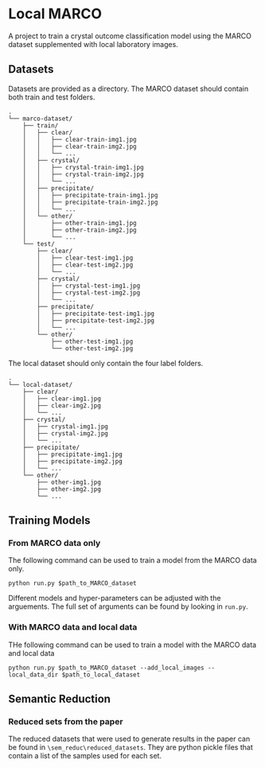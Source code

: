# Local MARCO 

A project to train a crystal outcome classification model using the MARCO dataset supplemented with local laboratory images.

## Datasets
Datasets are provided as a directory. The MARCO dataset should contain both train and test folders.

```
.
└── marco-dataset/
    ├── train/
    │   ├── clear/
    │   │   ├── clear-train-img1.jpg
    │   │   ├── clear-train-img2.jpg
    │   │   └── ...
    │   ├── crystal/
    │   │   ├── crystal-train-img1.jpg
    │   │   ├── crystal-train-img2.jpg
    │   │   └── ...
    │   ├── precipitate/
    │   │   ├── precipitate-train-img1.jpg
    │   │   ├── precipitate-train-img2.jpg
    │   │   └── ...
    │   └── other/
    │       ├── other-train-img1.jpg
    │       ├── other-train-img2.jpg
    │       └── ...
    └── test/
        ├── clear/
        │   ├── clear-test-img1.jpg
        │   ├── clear-test-img2.jpg
        │   └── ...
        ├── crystal/
        │   ├── crystal-test-img1.jpg
        │   ├── crystal-test-img2.jpg
        │   └── ...
        ├── precipitate/
        │   ├── precipitate-test-img1.jpg
        │   ├── precipitate-test-img2.jpg
        │   └── ...
        └── other/
            ├── other-test-img1.jpg
            └── other-test-img2.jpg
```

The local dataset should only contain the four label folders.

```
.
└── local-dataset/
    ├── clear/
    │   ├── clear-img1.jpg
    │   ├── clear-img2.jpg
    │   └── ...
    ├── crystal/
    │   ├── crystal-img1.jpg
    │   ├── crystal-img2.jpg
    │   └── ...
    ├── precipitate/
    │   ├── precipitate-img1.jpg
    │   ├── precipitate-img2.jpg
    │   └── ...
    └── other/
        ├── other-img1.jpg
        ├── other-img2.jpg
        └── ...
```


## Training Models

### From MARCO data only
The following command can be used to train a model from the MARCO data only.
```
python run.py $path_to_MARCO_dataset
```

Different models and hyper-parameters can be adjusted with the arguements. The full set of arguments can be found by looking in `run.py`.

### With MARCO data and local data
THe following command can be used to train a model with the MARCO data and local data

```
python run.py $path_to_MARCO_dataset --add_local_images --local_data_dir $path_to_local_dataset
```

## Semantic Reduction


### Reduced sets from the paper

The reduced datasets that were used to generate results in the paper can be found in `\sem_reduc\reduced_datasets`. They are python pickle files that contain a list of the samples used for each set.